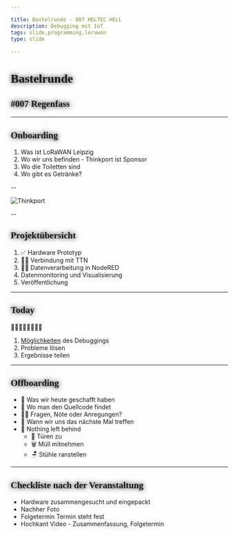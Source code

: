 ```yaml
---

title: Bastelrunde - 007 HELTEC HELL
description: Debugging mit IoT
tags: slide,programming,lorawan
type: slide
  
---
```


<style>
@import url('https://fonts.googleapis.com/css2?family=Lobster&family=Permanent+Marker&display=swap');
h1, h2 {
	font-family: 'Permanent Marker', cursive !important;
	text-shadow: 0 0 12px #000 !important;
}
</style>

<!-- slide bg="[[https://cdn.discordapp.com/attachments/1056551364441940049/1136076710194970624/vergissberlin_Devil_microcontroller_0ebc82f9-3e65-48d8-9dc1-4ceaf1cb3063.png]]" data-auto-animate     -->

# Bastelrunde 
<!-- element style="padding-top: 30%; text-shadow: 4px 4px 2px 2px #000;" -->
## #007 Regenfass
<!-- element style="text-shadow: 4px 4px 2px 2px #000" -->

<!--
**Checkliste bevor es losgeht:**

- [ ] Foto gemacht
- [ ] Tweet gesendet
- [ ] Hochkant Video

-->

---

## Onboarding

1) Was ist LoRaWAN Leipzig
2) Wo wir uns befinden - Thinkport ist Sponsor
3) Wo die Toiletten sind
4) Wo gibt es Getränke?

<!--
- [ ] Was ist LoRaWAN Leipzig
	- [ ] Ziele
	- [ ] Wer sind die Leute
- [ ] Wo befinden wir uns (Basislager, Kohlenstraße)
- [ ] Wo sind die Toiletten
- [ ] Wo gibt es Getränke?
-->

--
<!-- slide bg="#ffffff"  data-auto-animate     -->
![Thinkport](https://thinkport.digital/wp-content/uploads/elementor/thumbs/Logo_horizontral_new-q79kisryfbimg521qvcamhuu9zgajwl52ie1tm6q0s.png)

--


## Projektübersicht

1) ✅ Hardware Prototyp
2) 👩‍💻 Verbindung mit TTN
3) 👩‍💻 Datenverarbeitung in NodeRED
4) Datenmonitoring und Visualisierung
5) Veröffentlichung


---
<!-- slide bg="[[https://cdn.discordapp.com/attachments/1056551364441940049/1136072662469328986/vergissberlin_Devil_microcontroller_21016b77-976d-4091-9a03-bd8a3bd594a3.png]]" data-auto-animate="false"    -->

<grid drag="60 30" bg="#000000cc" style="border-radius: 12px;backdrop-filter: blur(10px);" pad="1em 2em 1em 1em">

## Today

👩‍💻🧑🏼‍💻👨🏻‍💻

1. [Möglichkeiten](https://github.com/ttnleipzig/regenfass-experiment-lora) des Debuggings
2. Probleme lösen
3. Ergebnisse teilen

</grid>

---

## Offboarding

- 🏁 Was wir heute geschafft haben<!-- element class="fragment" -->
- 🔎 Wo man den Quellcode findet<!-- element class="fragment" -->
- 🙋‍♂️ Fragen, Nöte oder Anregungen?<!-- element class="fragment" -->
- 📆 Wann wir uns das nächste Mal treffen<!-- element class="fragment" -->
- 🫥 Nothing left behind<!-- element class="fragment" -->
	- 🚪 Türen zu
	- 🗑️ Müll mitnehmen
	- 🪑 Stühle ranstellen

---

## Checkliste nach der Veranstaltung

-  Hardware zusammengesucht und eingepackt
- Nachher Foto
- Folgetermin Termin steht fest
- Hochkant Video - Zusammenfassung, Folgetermin
